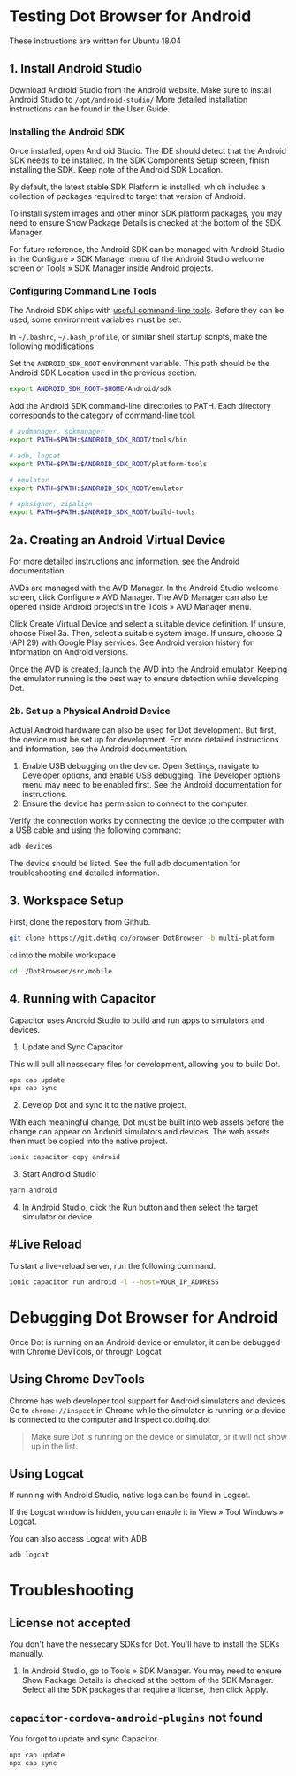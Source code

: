 # Testing Dot Browser for Android
These instructions are written for Ubuntu 18.04

## 1. Install Android Studio

Download Android Studio from the Android website. Make sure to install Android Studio to ``/opt/android-studio/`` More detailed installation instructions can be found in the User Guide.

### Installing the Android SDK

Once installed, open Android Studio. The IDE should detect that the Android SDK needs to be installed. In the SDK Components Setup screen, finish installing the SDK. Keep note of the Android SDK Location.

By default, the latest stable SDK Platform is installed, which includes a collection of packages required to target that version of Android.

To install system images and other minor SDK platform packages, you may need to ensure Show Package Details is checked at the bottom of the SDK Manager.

For future reference, the Android SDK can be managed with Android Studio in the Configure » SDK Manager menu of the Android Studio welcome screen or Tools » SDK Manager inside Android projects.

### Configuring Command Line Tools

The Android SDK ships with [useful command-line tools](https://developer.android.com/studio/command-line/). Before they can be used, some environment variables must be set.

In ``~/.bashrc``, ``~/.bash_profile``, or similar shell startup scripts, make the following modifications:

Set the ``ANDROID_SDK_ROOT`` environment variable. This path should be the Android SDK Location used in the previous section.

```bash
export ANDROID_SDK_ROOT=$HOME/Android/sdk
```

Add the Android SDK command-line directories to PATH. Each directory corresponds to the category of command-line tool.

```bash
# avdmanager, sdkmanager
export PATH=$PATH:$ANDROID_SDK_ROOT/tools/bin

# adb, logcat
export PATH=$PATH:$ANDROID_SDK_ROOT/platform-tools

# emulator
export PATH=$PATH:$ANDROID_SDK_ROOT/emulator

# apksigner, zipalign
export PATH=$PATH:$ANDROID_SDK_ROOT/build-tools
```

## 2a. Creating an Android Virtual Device

For more detailed instructions and information, see the Android documentation.

AVDs are managed with the AVD Manager. In the Android Studio welcome screen, click Configure » AVD Manager. The AVD Manager can also be opened inside Android projects in the Tools » AVD Manager menu.

Click Create Virtual Device and select a suitable device definition. If unsure, choose Pixel 3a. Then, select a suitable system image. If unsure, choose Q (API 29) with Google Play services. See Android version history for information on Android versions.

Once the AVD is created, launch the AVD into the Android emulator. Keeping the emulator running is the best way to ensure detection while developing Dot.

### 2b. Set up a Physical Android Device

Actual Android hardware can also be used for Dot development. But first, the device must be set up for development. For more detailed instructions and information, see the Android documentation.

1. Enable USB debugging on the device. Open Settings, navigate to Developer options, and enable USB debugging. The Developer options menu may need to be enabled first. See the Android documentation for instructions.
1. Ensure the device has permission to connect to the computer.

Verify the connection works by connecting the device to the computer with a USB cable and using the following command:

```bash
adb devices
```

The device should be listed. See the full adb documentation for troubleshooting and detailed information.

## 3. Workspace Setup

First, clone the repository from Github.

```bash
git clone https://git.dothq.co/browser DotBrowser -b multi-platform
```

``cd`` into the mobile workspace

```bash
cd ./DotBrowser/src/mobile
```

## 4. Running with Capacitor

Capacitor uses Android Studio to build and run apps to simulators and devices.

1. Update and Sync Capacitor

This will pull all nessecary files for development, allowing you to build Dot.

```bash
npx cap update
npx cap sync
```

2. Develop Dot and sync it to the native project.

With each meaningful change, Dot must be built into web assets before the change can appear on Android simulators and devices. The web assets then must be copied into the native project.

```bash
ionic capacitor copy android
```

3. Start Android Studio

```bash
yarn android
```

4. In Android Studio, click the Run button and then select the target simulator or device.

## #Live Reload
To start a live-reload server, run the following command.

```bash
ionic capacitor run android -l --host=YOUR_IP_ADDRESS
```

# Debugging Dot Browser for Android

Once Dot is running on an Android device or emulator, it can be debugged with Chrome DevTools, or through Logcat

## Using Chrome DevTools

Chrome has web developer tool support for Android simulators and devices. Go to ``chrome://inspect`` in Chrome while the simulator is running or a device is connected to the computer and Inspect co.dothq.dot

> Make sure Dot is running on the device or simulator, or it will not show up in the list.

## Using Logcat

If running with Android Studio, native logs can be found in Logcat.

If the Logcat window is hidden, you can enable it in View » Tool Windows » Logcat.

You can also access Logcat with ADB.

```bash
adb logcat
```

# Troubleshooting

## License not accepted

You don't have the nessecary SDKs for Dot. You'll have to install the SDKs manually.

1. In Android Studio, go to Tools » SDK Manager. You may need to ensure Show Package Details is checked at the bottom of the SDK Manager. Select all the SDK packages that require a license, then click Apply.

## ``capacitor-cordova-android-plugins`` not found

You forgot to update and sync Capacitor.

```bash
npx cap update
npx cap sync
```